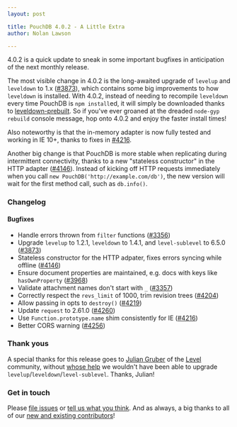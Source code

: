 ```yaml
---
layout: post

title: PouchDB 4.0.2 - A Little Extra
author: Nolan Lawson

---
```


4.0.2 is a quick update to sneak in some important bugfixes in anticipation of the next monthly release.

The most visible change in 4.0.2 is the long-awaited upgrade of `levelup` and `leveldown` to 1.x ([#3873](https://github.com/pouchdb/pouchdb/issues/3873)), which contains some big improvements to how `leveldown` is installed. With 4.0.2, instead of needing to recompile `leveldown` every time PouchDB is `npm install`ed, it will simply be downloaded thanks to [leveldown-prebuilt](https://github.com/mafintosh/leveldown-prebuilt). So if you've ever groaned at the dreaded `node-gyp rebuild` console message, hop onto 4.0.2 and enjoy the faster install times!

Also noteworthy is that the in-memory adapter is now fully tested and working in IE 10+, thanks to fixes in [#4216](https://github.com/pouchdb/pouchdb/issues/4216).

Another big change is that PouchDB is more stable when replicating during intermittent connectivity, thanks to a new "stateless constructor" in the HTTP adapter ([#4146](https://github.com/pouchdb/pouchdb/issues/4146)). Instead of kicking off HTTP requests immediately when you call `new PouchDB('http://example.com/db')`, the new version will wait for the first method call, such as `db.info()`.

### Changelog

#### Bugfixes

* Handle errors thrown from `filter` functions ([#3356](https://github.com/pouchdb/pouchdb/issues/3356))
* Upgrade `levelup` to 1.2.1, `leveldown` to 1.4.1, and `level-sublevel` to 6.5.0 ([#3873](https://github.com/pouchdb/pouchdb/issues/3873))
* Stateless constructor for the HTTP adpater, fixes errors syncing while offline ([#4146](https://github.com/pouchdb/pouchdb/issues/4146))
* Ensure document properties are maintained, e.g. docs with keys like `hasOwnProperty` ([#3968](https://github.com/pouchdb/pouchdb/issues/3968))
* Validate attachment names don't start with `_` ([#3357](https://github.com/pouchdb/pouchdb/issues/3357))
* Correctly respect the `revs_limit` of 1000, trim revision trees ([#4204](https://github.com/pouchdb/pouchdb/issues/4204))
* Allow passing in opts to `destroy()` ([#4219](https://github.com/pouchdb/pouchdb/issues/4219))
* Update `request` to 2.61.0 ([#4260](https://github.com/pouchdb/pouchdb/issues/4260))
* Use `Function.prototype.name` shim consistently for IE ([#4216](https://github.com/pouchdb/pouchdb/issues/4216))
* Better CORS warning ([#4256](https://github.com/pouchdb/pouchdb/issues/4256))

### Thank yous

A special thanks for this release goes to [Julian Gruber](https://github.com/juliangruber) of the [Level](https://github.com/level) community, without [whose help](https://github.com/dominictarr/level-sublevel/pull/96) we wouldn't have been able to upgrade `levelup`/`leveldown`/`level-sublevel`. Thanks, Julian!

### Get in touch

Please [file issues](https://github.com/pouchdb/pouchdb/issues) or [tell us what you think](https://github.com/pouchdb/pouchdb/blob/master/CONTRIBUTING.md#get-in-touch). And as always, a big thanks to all of our [new and existing contributors](https://github.com/pouchdb/pouchdb/graphs/contributors)!

